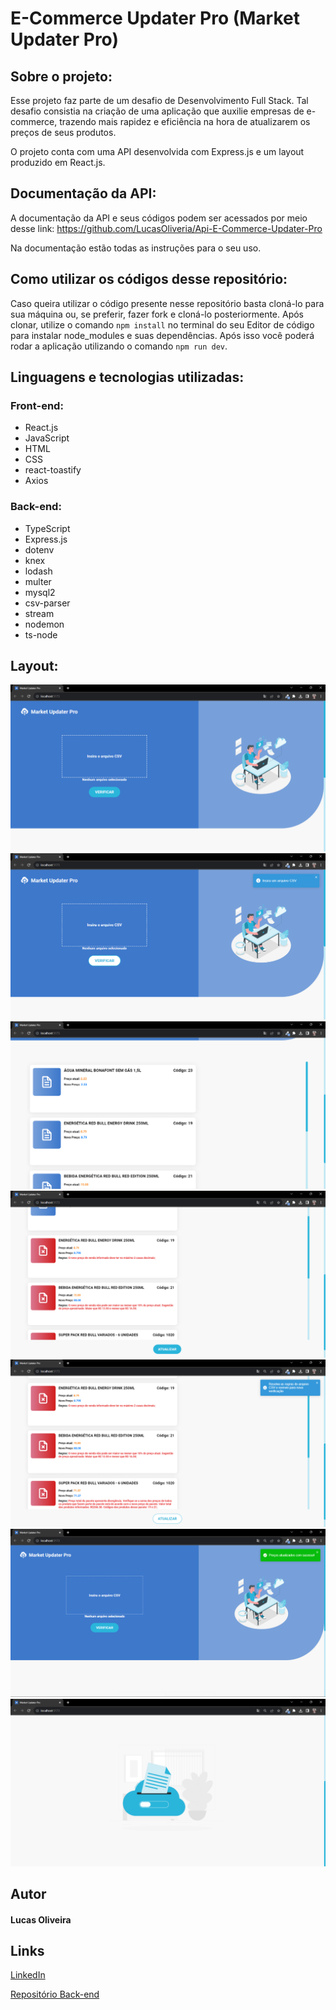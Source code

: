 # E-Commerce Updater Pro (Market Updater Pro)

## Sobre o projeto:

Esse projeto faz parte de um desafio de Desenvolvimento Full Stack. Tal desafio consistia na criação de uma aplicação que auxilie empresas de e-commerce, trazendo mais rapidez e eficiência na hora de atualizarem os preços de seus produtos.

O projeto conta com uma API desenvolvida com Express.js e um layout produzido em React.js. 


## Documentação da API:


A documentação da API e seus códigos podem ser acessados por meio desse link: <a href="https://github.com/LucasOliveria/Api-E-Commerce-Updater-Pro" target="_blank">https://github.com/LucasOliveria/Api-E-Commerce-Updater-Pro</a>

Na documentação estão todas as instruções para o seu uso.

## Como utilizar os códigos desse repositório:

Caso queira utilizar o código presente nesse repositório basta cloná-lo para sua máquina ou, se preferir, fazer fork e cloná-lo posteriormente. Após clonar, utilize o comando ```npm install``` no terminal do seu Editor de código para instalar node_modules e suas dependências. Após isso você poderá rodar a aplicação utilizando o comando ```npm run dev```.

## Linguagens e tecnologias utilizadas:

### Front-end:
* React.js
* JavaScript
* HTML
* CSS
* react-toastify
* Axios

### Back-end:
* TypeScript
* Express.js
* dotenv
* knex
* lodash
* multer
* mysql2
* csv-parser
* stream
* nodemon
* ts-node

## Layout:
<img src="./images/selecione-arquivo.png" alt="">
<img src="./images/mensagem-insira-arquivo.png" alt="">
<img src="./images/conteudo-ok.png" alt="">
<img src="./images/conteudo-erros.png" alt="">
<img src="./images/mensagem-resolva-erros.png" alt="">
<img src="./images/att-concluida.png" alt="">
<img src="./images/sem-arquivo.png" alt="">

## Autor
#### Lucas Oliveira

## Links
<a href="https://www.linkedin.com/in/lucas-oliveira-5b8a5532/" target="_blank">LinkedIn</a>

<a href="https://github.com/LucasOliveria/Api-E-Commerce-Updater-Pro" target="_blank">Repositório Back-end</a> 